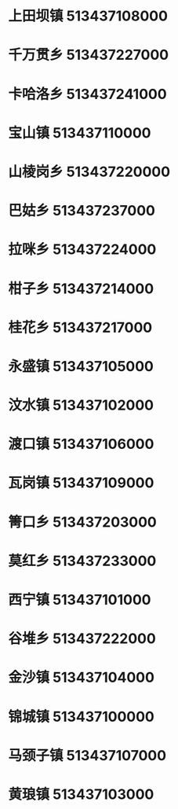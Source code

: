 # 上田坝镇 513437108000
# 千万贯乡 513437227000
# 卡哈洛乡 513437241000
# 宝山镇 513437110000
# 山棱岗乡 513437220000
# 巴姑乡 513437237000
# 拉咪乡 513437224000
# 柑子乡 513437214000
# 桂花乡 513437217000
# 永盛镇 513437105000
# 汶水镇 513437102000
# 渡口镇 513437106000
# 瓦岗镇 513437109000
# 箐口乡 513437203000
# 莫红乡 513437233000
# 西宁镇 513437101000
# 谷堆乡 513437222000
# 金沙镇 513437104000
# 锦城镇 513437100000
# 马颈子镇 513437107000
# 黄琅镇 513437103000

